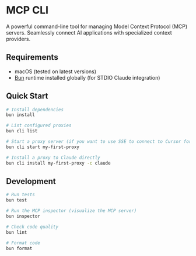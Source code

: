 # MCP CLI

A powerful command-line tool for managing Model Context Protocol (MCP) servers. Seamlessly connect AI applications with specialized context providers.

## Requirements

- macOS (tested on latest versions)
- [Bun](https://bun.sh/) runtime installed globally (for STDIO Claude integration)

## Quick Start

```bash
# Install dependencies
bun install

# List configured proxies
bun cli list

# Start a proxy server (if you want to use SSE to connect to Cursor for example)
bun cli start my-first-proxy

# Install a proxy to Claude directly
bun cli install my-first-proxy -c claude
```

## Development

```bash
# Run tests
bun test

# Run the MCP inspector (visualize the MCP server)
bun inspector

# Check code quality
bun lint

# Format code
bun format
```
